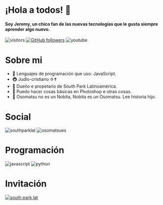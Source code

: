 # ¡Hola a todos! 👋
#### Soy Jeremy, un chico fan de las nuevas tecnologías que le gusta siempre aprender algo nuevo.
![visitors](https://visitor-badge.laobi.icu/badge?page_id=JeremyMatsu)
[![GitHub followers](https://img.shields.io/github/followers/JeremyMatsu.svg?style=social&label=Follow&maxAge=2592000)](https://github.com/JeremyMatsu?tab=followers)
![youtube](https://img.shields.io/youtube/views/Tz1BUzq8HxE?style=social)

# Sobre mi
- 🍔 Lenguajes de programación que uso: JavaScript.
- 🚇 Judío-cristiano ✡✝
- 👑 Dueño e propetario de South Park Latinoamérica.
- 🥝 Puedo hacer cosas básicas en Photoshop e otras cosas.
- 🥩 Osomatsu no es un Nobita, Nobita es un Osomatsu. Lee historia hijo.

# Social
![southparklat](https://badgen.net/discord/members/KBkeu3ZSYF)
![osomatsues](https://badgen.net/discord/members/9aFGMVE8a6)

# Programación
![javascript](https://img.shields.io/badge/JavaScript-F7DF1E?style=for-the-badge&logo=javascript&logoColor=black)
![python](https://img.shields.io/badge/Python-14354C?style=for-the-badge&logo=python&logoColor=white)

# Invitación
[![south park lat](https://jeremy2.carrd.co/assets/images/image03.png)](https://discord.gg/KBkeu3ZSYF)

